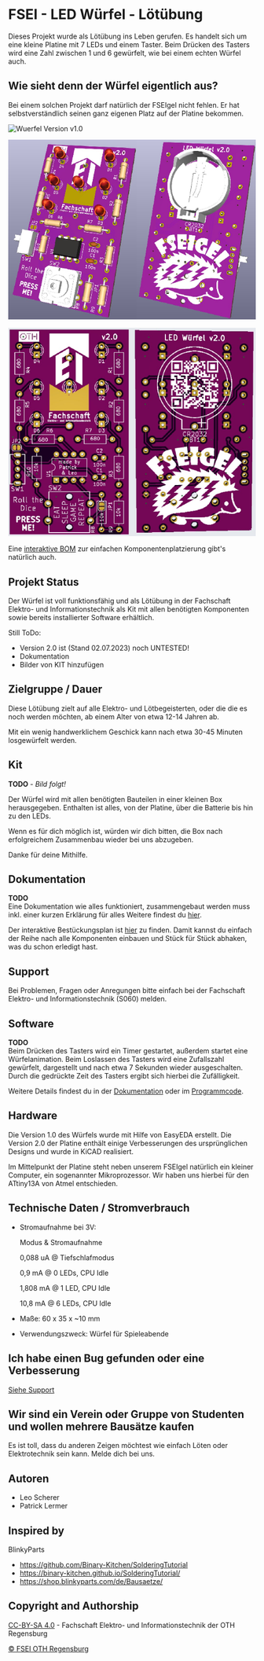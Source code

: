 # FSEI - LED Würfel - Lötübung

Dieses Projekt wurde als Lötübung ins Leben gerufen. Es handelt sich um eine kleine Platine mit 7 LEDs und einem Taster. Beim Drücken des Tasters wird eine Zahl zwischen 1 und 6 gewürfelt, wie bei einem echten Würfel auch.



## Wie sieht denn der Würfel eigentlich aus?
Bei einem solchen Projekt darf natürlich der FSEIgel nicht fehlen. Er hat selbstverständlich seinen ganz eigenen Platz auf der Platine bekommen.<p>
![Wuerfel Version v1.0](/Bilder/v1.0/Animation_highQuality.gif)<p>
![Wuerfel Version v2.0](/Bilder/v2.0/Render_KiCAD_v2.0_FrontAndBack.png)<p>
![Wuerfel Version v2.0 Back](/Bilder/v2.0/Render_JLCPCB-Gerber_FrontAndBack.png)<p>
Eine [interaktive BOM](https://htmlpreview.github.io/?https://github.com/FSEI-Rgbg/FSEI-LED_Wuerfel/blob/main/Hardware%20-%20KiCAD/KiCAD-Project/bom/FSEI_WuerfelPlatine_v2.0.html) zur einfachen Komponentenplatzierung gibt's natürlich auch.


 
## Projekt Status
Der Würfel ist voll funktionsfähig und als Lötübung in der Fachschaft Elektro- und Informationstechnik als Kit mit allen benötigten Komponenten sowie bereits installierter Software erhältlich.

Still ToDo:
- Version 2.0 ist (Stand 02.07.2023) noch UNTESTED!
- Dokumentation
- Bilder von KIT hinzufügen

 
## Zielgruppe / Dauer
<p> Diese Lötübung zielt auf alle Elektro- und Lötbegeisterten, oder die die es noch werden möchten, ab einem Alter von etwa 12-14 Jahren ab.
<p>Mit ein wenig handwerklichem Geschick kann nach etwa 30-45 Minuten losgewürfelt werden.


 
## Kit
**TODO** - _Bild folgt!_
<br>
<p>Der Würfel wird mit allen benötigten Bauteilen in einer kleinen Box herausgegeben. Enthalten ist alles, von der Platine, über die Batterie bis hin zu den LEDs.
<p>Wenn es für dich möglich ist, würden wir dich bitten, die Box nach erfolgreichem Zusammenbau wieder bei uns abzugeben.
<p>Danke für deine Mithilfe.


## Dokumentation
**TODO**
<br>
Eine Dokumentation wie alles funktioniert, zusammengebaut werden muss inkl. einer kurzen Erklärung für alles Weitere findest du [hier](/Doku/Dokumentation-FSEI-LED_Wuerfel_v2.0.pdf).<p>
Der interaktive Bestückungsplan ist [hier](https://htmlpreview.github.io/?https://github.com/FSEI-Rgbg/FSEI-LED_Wuerfel/blob/main/Hardware%20-%20KiCAD/KiCAD-Project/bom/FSEI_WuerfelPlatine_v2.0.html) zu finden. Damit kannst du einfach der Reihe nach alle Komponenten einbauen und Stück für Stück abhaken, was du schon erledigt hast.

 
## Support
Bei Problemen, Fragen oder Anregungen bitte einfach bei der Fachschaft Elektro- und Informationstechnik (S060) melden.


 
## Software
**TODO**
<br>
Beim Drücken des Tasters wird ein Timer gestartet, außerdem startet eine Würfelanimation. Beim Loslassen des Tasters wird eine Zufallszahl gewürfelt, dargestellt und nach etwa 7 Sekunden wieder ausgeschalten. Durch die gedrückte Zeit des Tasters ergibt sich hierbei die Zufälligkeit. <p>
Weitere Details findest du in der [Dokumentation](#Dokumentation) oder im [Programmcode](/Software/Code/).


 
## Hardware
<p>Die Version 1.0 des Würfels wurde mit Hilfe von EasyEDA erstellt. Die Version 2.0 der Platine enthält einige Verbesserungen des ursprünglichen Designs und wurde in KiCAD realisiert.
<p>Im Mittelpunkt der Platine steht neben unserem FSEIgel natürlich ein kleiner Computer, ein sogenannter Mikroprozessor. Wir haben uns hierbei für den ATtiny13A von Atmel entschieden.


 
## Technische Daten / Stromverbrauch
- Stromaufnahme bei 3V: <p>
Modus  &  Stromaufnahme <p>
0,088 uA  @  Tiefschlafmodus <p>
0,9 mA  @  0 LEDs, CPU Idle <p>
1,808 mA  @  1 LED, CPU Idle <p>
10,8 mA  @  6 LEDs, CPU Idle

- Maße: 60 x 35 x ~10 mm

- Verwendungszweck: Würfel für Spieleabende


 
## Ich habe einen Bug gefunden oder eine Verbesserung
[Siehe Support](#Support)


 
## Wir sind ein Verein oder Gruppe von Studenten und wollen mehrere Bausätze kaufen
Es ist toll, dass du anderen Zeigen möchtest wie einfach Löten oder Elektrotechnik sein kann. Melde dich bei uns.



## Autoren
- Leo Scherer
- Patrick Lermer

 
## Inspired by
BlinkyParts
- https://github.com/Binary-Kitchen/SolderingTutorial
- https://binary-kitchen.github.io/SolderingTutorial/
- https://shop.blinkyparts.com/de/Bausaetze/

 
## Copyright and Authorship
[CC-BY-SA 4.0](https://creativecommons.org/licenses/by-sa/4.0/) - Fachschaft Elektro- und Informationstechnik der OTH Regensburg

[© FSEI OTH Regensburg](https://www.fsei-regensburg.de)